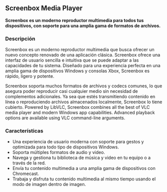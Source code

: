 <!-- Markdown version of store listing for localization. -->
<!-- Feel free to adapt or modify key points if necessary. -->
## Screenbox Media Player

**Screenbox es un moderno reproductor multimedia para todos tus dispositivos, con soporte para una amplia gama de formatos de archivos.**

### Descripción

Screenbox es un moderno reproductor multimedia que busca ofrecer un nuevo concepto renovado de una aplicación clásica. Screenbox ofrece una interfaz de usuario sencilla e intuitiva que se puede adaptar a las capacidades de tu sistema. Diseñado para una experiencia perfecta en una amplia gama de dispositivos Windows y consolas Xbox, Screenbox es rápido, ligero y potente.

Screenbox soporta muchos formatos de archivos y codecs comunes, lo que asegura poder reproducir casi cualquier medio sin necesidad de complementos adicionales. Ya sea que estés transmitiendo contenido en línea o reproduciendo archivos almacenados localmente, Screenbox lo tiene cubierto. Powered by LibVLC, Screenbox combines all the best of VLC media player and modern Windows app capabilities. Advanced playback options are available using VLC command-line arguments.

### Características

- Una experiencia de usuario moderna con soporte para gestos y optimizada para todo tipo de dispositivos Windows.
- Soporta múltiples formatos de audio y video.
- Navega y gestiona tu biblioteca de música y video en tu equipo o a través de la red.
- Envía tu contenido multimedia a una amplia gama de dispositivos con Chromecast.
- Trabaja y disfruta tu contenido multimedia al mismo tiempo usando el modo de imagen dentro de imagen.
